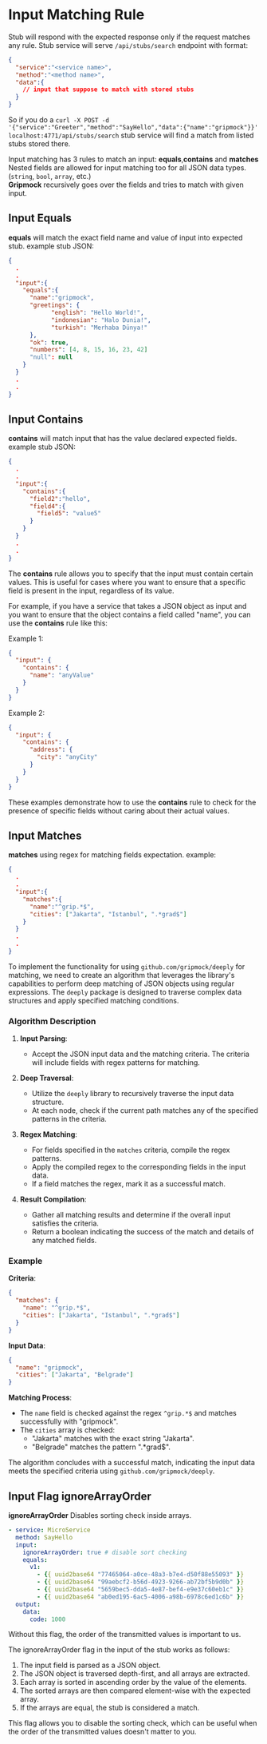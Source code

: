 # Input Matching Rule

Stub will respond with the expected response only if the request matches any rule. Stub service will serve `/api/stubs/search` endpoint with format:
```json
{
  "service":"<service name>",
  "method":"<method name>",
  "data":{
    // input that suppose to match with stored stubs
  }
}
```
So if you do a `curl -X POST -d '{"service":"Greeter","method":"SayHello","data":{"name":"gripmock"}}' localhost:4771/api/stubs/search` stub service will find a match from listed stubs stored there.

Input matching has 3 rules to match an input: **equals**,**contains** and **matches**
<br>
Nested fields are allowed for input matching too for all JSON data types. (`string`, `bool`, `array`, etc.)
<br>
**Gripmock** recursively goes over the fields and tries to match with given input.
<br>

## Input Equals

**equals** will match the exact field name and value of input into expected stub. example stub JSON:
```json
{
  .
  .
  "input":{
    "equals":{
      "name":"gripmock",
      "greetings": {
            "english": "Hello World!",
            "indonesian": "Halo Dunia!",
            "turkish": "Merhaba Dünya!"
      },
      "ok": true,
      "numbers": [4, 8, 15, 16, 23, 42]
      "null": null
    }
  }
  .
  .
}
```

## Input Contains

**contains** will match input that has the value declared expected fields. example stub JSON:
```json
{
  .
  .
  "input":{
    "contains":{
      "field2":"hello",
      "field4":{
        "field5": "value5"
      } 
    }
  }
  .
  .
}
```

The **contains** rule allows you to specify that the input must contain certain values. This is useful for cases where you want to ensure that a specific field is present in the input, regardless of its value.

For example, if you have a service that takes a JSON object as input and you want to ensure that the object contains a field called "name", you can use the **contains** rule like this:

Example 1:
```json
{
  "input": {
    "contains": {
      "name": "anyValue"
    }
  }
}
```

Example 2:
```json
{
  "input": {
    "contains": {
      "address": {
        "city": "anyCity"
      }
    }
  }
}
```

These examples demonstrate how to use the **contains** rule to check for the presence of specific fields without caring about their actual values.

## Input Matches

**matches** using regex for matching fields expectation. example:

```json
{
  .
  .
  "input":{
    "matches":{
      "name":"^grip.*$",
      "cities": ["Jakarta", "Istanbul", ".*grad$"]
    }
  }
  .
  .
}
```

To implement the functionality for using `github.com/gripmock/deeply` for matching, we need to create an algorithm that leverages the library's capabilities to perform deep matching of JSON objects using regular expressions. The `deeply` package is designed to traverse complex data structures and apply specified matching conditions.

### Algorithm Description

1. **Input Parsing**: 
   - Accept the JSON input data and the matching criteria. The criteria will include fields with regex patterns for matching.

2. **Deep Traversal**:
   - Utilize the `deeply` library to recursively traverse the input data structure.
   - At each node, check if the current path matches any of the specified patterns in the criteria.

3. **Regex Matching**:
   - For fields specified in the `matches` criteria, compile the regex patterns.
   - Apply the compiled regex to the corresponding fields in the input data.
   - If a field matches the regex, mark it as a successful match.

4. **Result Compilation**:
   - Gather all matching results and determine if the overall input satisfies the criteria.
   - Return a boolean indicating the success of the match and details of any matched fields.

### Example

**Criteria**:
```json
{
  "matches": {
    "name": "^grip.*$",
    "cities": ["Jakarta", "Istanbul", ".*grad$"]
  }
}
```

**Input Data**:
```json
{
  "name": "gripmock",
  "cities": ["Jakarta", "Belgrade"]
}
```

**Matching Process**:
- The `name` field is checked against the regex `^grip.*$` and matches successfully with "gripmock".
- The `cities` array is checked:
  - "Jakarta" matches with the exact string "Jakarta".
  - "Belgrade" matches the pattern ".*grad$".

The algorithm concludes with a successful match, indicating the input data meets the specified criteria using `github.com/gripmock/deeply`.

## Input Flag ignoreArrayOrder

**ignoreArrayOrder** Disables sorting check inside arrays.
```yaml
- service: MicroService
  method: SayHello
  input:
    ignoreArrayOrder: true # disable sort checking
    equals:
      v1:
        - {{ uuid2base64 "77465064-a0ce-48a3-b7e4-d50f88e55093" }}
        - {{ uuid2base64 "99aebcf2-b56d-4923-9266-ab72bf5b9d0b" }}
        - {{ uuid2base64 "5659bec5-dda5-4e87-bef4-e9e37c60eb1c" }}
        - {{ uuid2base64 "ab0ed195-6ac5-4006-a98b-6978c6ed1c6b" }}
  output:
    data:
      code: 1000
```
Without this flag, the order of the transmitted values is important to us.

The ignoreArrayOrder flag in the input of the stub works as follows:

1. The input field is parsed as a JSON object.
2. The JSON object is traversed depth-first, and all arrays are extracted.
3. Each array is sorted in ascending order by the value of the elements.
4. The sorted arrays are then compared element-wise with the expected array.
5. If the arrays are equal, the stub is considered a match.

This flag allows you to disable the sorting check, which can be useful when the order of the transmitted values doesn't matter to you.
